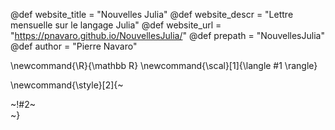 <!-----------------------------------------------------
Add here global page variables to use throughout your
website.
The website_* must be defined for the RSS to work
------------------------------------------------------->
@def website_title = "Nouvelles Julia"
@def website_descr = "Lettre mensuelle sur le langage Julia"
@def website_url = "https://pnavaro.github.io/NouvellesJulia/"
@def prepath = "NouvellesJulia"
@def author = "Pierre Navaro"

<!-----------------------------------------------------
Add here global latex commands to use throughout your
pages. It can be math commands but does not need to be.
For instance:
* \newcommand{\phrase}{This is a long phrase to copy.}
------------------------------------------------------->
\newcommand{\R}{\mathbb R}
\newcommand{\scal}[1]{\langle #1 \rangle}


<!-- Put a box around something and pass some css styling to the box
(useful for images for instance) e.g.:
\style{width:80%;}{![](path/to/img.png)} -->
\newcommand{\style}[2]{~~~<div style="!#1;margin-left:auto;margin-right:auto;">~~~!#2~~~</div>~~~}
